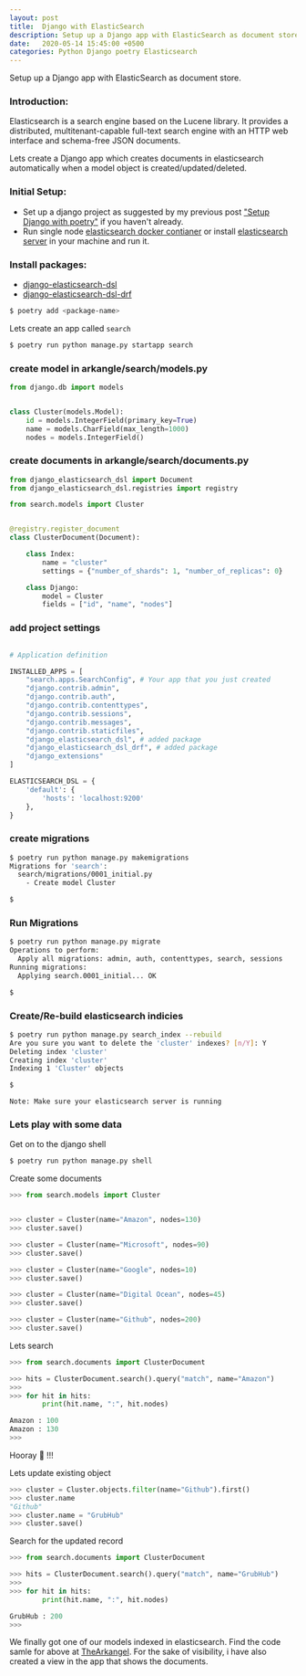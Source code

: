 ```yaml
---
layout: post
title:  Django with ElasticSearch
description: Setup up a Django app with ElasticSearch as document store.
date:   2020-05-14 15:45:00 +0500
categories: Python Django poetry Elasticsearch
---
```


Setup up a Django app with ElasticSearch as document store.

### Introduction:

Elasticsearch is a search engine based on the Lucene library. It provides a distributed, multitenant-capable full-text search engine with an HTTP web interface and schema-free JSON documents.

Lets create a Django app which creates documents in elasticsearch automatically when a model object is created/updated/deleted.

### Initial Setup:

- Set up a django project as suggested by my previous post ["Setup Django with poetry"](https://proxyroot.com/django-poetry/) if you haven't already.
- Run single node [elasticsearch docker contianer](https://www.elastic.co/guide/en/elasticsearch/reference/current/docker.html) or install [elasticsearch server](https://www.elastic.co/downloads/elasticsearch) in your machine and run it.


### Install packages:

- [django-elasticsearch-dsl](https://github.com/mjl/django-elasticsearch-dsl)
- [django-elasticsearch-dsl-drf](https://github.com/barseghyanartur/django-elasticsearch-dsl-drf)

```bash
$ poetry add <package-name>
``````


Lets create an app called `search`

```bash
$ poetry run python manage.py startapp search
```

### create model in arkangle/search/models.py

```python
from django.db import models


class Cluster(models.Model):
    id = models.IntegerField(primary_key=True)
    name = models.CharField(max_length=1000)
    nodes = models.IntegerField()
```

### create documents in arkangle/search/documents.py

```python
from django_elasticsearch_dsl import Document
from django_elasticsearch_dsl.registries import registry

from search.models import Cluster


@registry.register_document
class ClusterDocument(Document):

    class Index:
        name = "cluster"
        settings = {"number_of_shards": 1, "number_of_replicas": 0}

    class Django:
        model = Cluster
        fields = ["id", "name", "nodes"]
```

### add project settings

```python

# Application definition

INSTALLED_APPS = [
    "search.apps.SearchConfig", # Your app that you just created
    "django.contrib.admin",
    "django.contrib.auth",
    "django.contrib.contenttypes",
    "django.contrib.sessions",
    "django.contrib.messages",
    "django.contrib.staticfiles",
    "django_elasticsearch_dsl", # added package
    "django_elasticsearch_dsl_drf", # added package
    "django_extensions"
]

ELASTICSEARCH_DSL = {
    'default': {
        'hosts': 'localhost:9200'
    },
}
```

### create migrations

```bash
$ poetry run python manage.py makemigrations
Migrations for 'search':
  search/migrations/0001_initial.py
    - Create model Cluster

$
```

### Run Migrations

```bash
$ poetry run python manage.py migrate
Operations to perform:
  Apply all migrations: admin, auth, contenttypes, search, sessions
Running migrations:
  Applying search.0001_initial... OK

$
```

### Create/Re-build elasticsearch indicies

```bash
$ poetry run python manage.py search_index --rebuild
Are you sure you want to delete the 'cluster' indexes? [n/Y]: Y
Deleting index 'cluster'
Creating index 'cluster'
Indexing 1 'Cluster' objects

$
```

`Note: Make sure your elasticsearch server is running`

### Lets play with some data

Get on to the django shell

```bash
$ poetry run python manage.py shell
```

Create some documents

```python
>>> from search.models import Cluster


>>> cluster = Cluster(name="Amazon", nodes=130)
>>> cluster.save()

>>> cluster = Cluster(name="Microsoft", nodes=90)
>>> cluster.save()

>>> cluster = Cluster(name="Google", nodes=10)
>>> cluster.save()

>>> cluster = Cluster(name="Digital Ocean", nodes=45)
>>> cluster.save()

>>> cluster = Cluster(name="Github", nodes=200)
>>> cluster.save()
```

Lets search

```python
>>> from search.documents import ClusterDocument

>>> hits = ClusterDocument.search().query("match", name="Amazon")
>>>
>>> for hit in hits:
        print(hit.name, ":", hit.nodes)

Amazon : 100
Amazon : 130
>>>
```

Hooray :tada: !!!

Lets update existing object

```python
>>> cluster = Cluster.objects.filter(name="Github").first()
>>> cluster.name
"Github"
>>> cluster.name = "GrubHub"
>>> cluster.save()
```

Search for the updated record

```python
>>> from search.documents import ClusterDocument

>>> hits = ClusterDocument.search().query("match", name="GrubHub")
>>>
>>> for hit in hits:
        print(hit.name, ":", hit.nodes)

GrubHub : 200
>>>
```

We finally got one of our models indexed in elasticsearch. Find the code samle for above at [TheArkangel](https://github.com/proxyroot/arkangle). For the sake of visibility, i have also created a view in the app that shows the documents.
